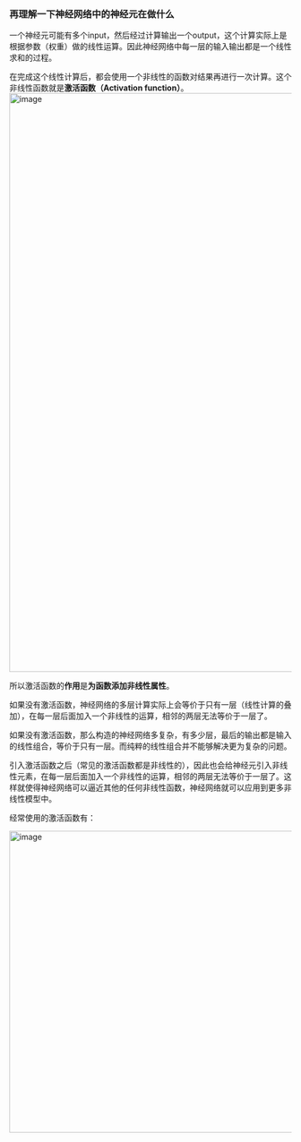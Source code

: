 ### 再理解一下神经网络中的神经元在做什么

一个神经元可能有多个input，然后经过计算输出一个output，这个计算实际上是根据参数（权重）做的线性运算。因此神经网络中每一层的输入输出都是一个线性求和的过程。

在完成这个线性计算后，都会使用一个非线性的函数对结果再进行一次计算。这个非线性函数就是**激活函数（Activation function）**。
<img width="1034" alt="image" src="https://github.com/MaxGYX/Road2Next/assets/158791943/94e27ad5-6cb2-416a-a2a7-454ef494a072">

所以激活函数的**作用**是**为函数添加非线性属性**。

如果没有激活函数，神经网络的多层计算实际上会等价于只有一层（线性计算的叠加），在每一层后面加入一个非线性的运算，相邻的两层无法等价于一层了。

如果没有激活函数，那么构造的神经网络多复杂，有多少层，最后的输出都是输入的线性组合，等价于只有一层。而纯粹的线性组合并不能够解决更为复杂的问题。

引入激活函数之后（常见的激活函数都是非线性的），因此也会给神经元引入非线性元素，在每一层后面加入一个非线性的运算，相邻的两层无法等价于一层了。这样就使得神经网络可以逼近其他的任何非线性函数，神经网络就可以应用到更多非线性模型中。


经常使用的激活函数有：

<img width="539" alt="image" src="https://github.com/MaxGYX/Road2Next/assets/158791943/7711dbcf-9b6e-4da3-b67e-604d3a5f25e7">
